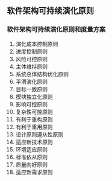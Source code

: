 ## 软件架构可持续演化原则

### 软件架构可持续演化原则和度量方案

1. 演化成本控制原则
2. 进度控制原则
3. 风险可控原则
4. 主体维持原则
5. 系统总体结构优化原则
6. 平滑演化原则
7. 目标一致原则
8. 模块独立化原则
9. 影响可控原则
10. 复杂性可控原则
11. 有利于重构原则
12. 有利于重用原则
13. 设计原则遵从性原则
14. 适应新技术原则
15. 环境适应原则
16. 标准依从原则
17. 质量向好原则
18. 适应新需求原则
